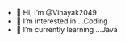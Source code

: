 - 👋 Hi, I’m @Vinayak2049
- 👀 I’m interested in ...Coding
- 🌱 I’m currently learning ...Java


<!---
Vinayak2049/Vinayak2049 is a ✨ special ✨ repository because its `README.md` (this file) appears on your GitHub profile.
You can click the Preview link to take a look at your changes.
--->
